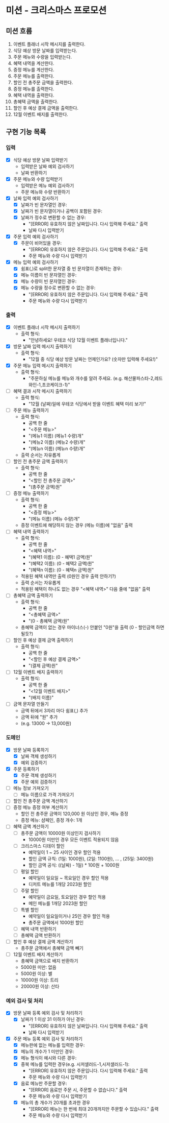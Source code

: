 # 미션 - 크리스마스 프로모션

## 미션 흐름

1. 이벤트 플래너 시작 메시지를 출력한다.
2. 식당 예상 방문 날짜를 입력받는다.
3. 주문 메뉴와 수량을 입력받는다.
4. 혜택 내역을 계산한다.
5. 증정 메뉴를 계산한다.
6. 주문 메뉴를 출력한다.
7. 할인 전 총주문 금액을 출력한다.
8. 증정 메뉴를 출력한다.
9. 혜택 내역을 출력한다.
10. 총혜택 금액을 출력한다.
11. 할인 후 예상 결제 금액을 출력한다.
12. 12월 이벤트 배지를 출력한다.

## 구현 기능 목록

### 입력

- [x] 식당 예상 방문 날짜 입력받기
    - 입력받은 날짜 예외 검사하기
    - 날짜 반환하기
- [x] 주문 메뉴와 수량 입력받기
    - 입력받은 메뉴 예외 검사하기
    - 주문 메뉴와 수량 반환하기
- [x] 날짜 입력 예외 검사하기
    - [x] 날짜가 빈 문자열인 경우:
    - [x] 날짜가 빈 문자열이거나 공백이 포함된 경우:
    - [x] 날짜가 정수로 변환할 수 없는 경우:
        - "[ERROR] 유효하지 않은 날짜입니다. 다시 입력해 주세요." 출력
        - 날짜 다시 입력받기
- [x] 주문 입력 예외 검사하기
    - [x] 주문이 비어있을 경우:
        - "[ERROR] 유효하지 않은 주문입니다. 다시 입력해 주세요." 출력
        - 주문 메뉴와 수량 다시 입력받기
- [x] 메뉴 입력 예외 검사하기
    - [x] 쉼표(,)로 split한 문자열 중 빈 문자열이 존재하는 경우:
    - [x] 메뉴 이름이 빈 문자열인 경우:
    - [x] 메뉴 수량이 빈 문자열인 경우:
    - [x] 메뉴 수량을 정수로 변환할 수 없는 경우:
        - "[ERROR] 유효하지 않은 주문입니다. 다시 입력해 주세요." 출력
        - 주문 메뉴와 수량 다시 입력받기

### 출력

- [x] 이벤트 플래너 시작 메시지 출력하기
    - 출력 형식:
        - "안녕하세요! 우테코 식당 12월 이벤트 플래너입니다."
- [x] 방문 날짜 입력 메시지 출력하기
    - 출력 형식:
        - "12월 중 식당 예상 방문 날짜는 언제인가요? (숫자만 입력해 주세요!)"
- [x] 주문 메뉴 입력 메시지 출력하기
    - 출력 형식:
        - "주문하실 메뉴를 메뉴와 개수를 알려 주세요. (e.g. 해산물파스타-2,레드와인-1,초코케이크-1)"
- [ ] 혜택 결과 시작 메시지 출력하기
    - 출력 형식:
        - "12월 (날짜)일에 우테코 식당에서 받을 이벤트 혜택 미리 보기!"
- [ ] 주문 메뉴 출력하기
    - 출력 형식:
        - 공백 한 줄
        - "<주문 메뉴>"
        - "(메뉴1 이름) (메뉴1 수량)개"
        - "(메뉴2 이름) (메뉴2 수량)개"
        - "(메뉴n 이름) (메뉴n 수량)개"
    - 출력 순서는 자유롭게
- [ ] 할인 전 총주문 금액 출력하기
    - 출력 형식:
        - 공백 한 줄
        - "<할인 전 총주문 금액>"
        - "(총주문 금액)원"
- [ ] 증정 메뉴 출력하기
    - 출력 형식:
        - 공백 한 줄
        - "<증정 메뉴>"
        - "(메뉴 이름) (메뉴 수량)개"
    - 증정 이벤트에 해당하지 않는 경우 (메뉴 이름)에 "없음" 출력
- [ ] 혜택 내역 출력하기
    - 출력 형식:
        - 공백 한 줄
        - "<혜택 내역>"
        - "(혜택1 이름): (0 - 혜택1 금액)원"
        - "(혜택2 이름): (0 - 혜택2 금액)원"
        - "(혜택n 이름): (0 - 혜택n 금액)원"
    - 적용된 혜택 내역만 출력 (0원인 경우 출력 안하기?)
    - 출력 순서는 자유롭게
    - 적용된 혜택이 하나도 없는 경우 "<혜택 내역>" 다음 줄에 "없음" 출력
- [ ] 총혜택 금액 출력하기
    - 출력 형식:
        - 공백 한 줄
        - "<총혜택 금액>"
        - "(0 - 총혜택 금액)원"
    - 총혜택 금액이 없는 경우 마이너스(-) 안붙인 "0원"을 출력 (0 - 할인금액 하면 될듯?)
- [ ] 할인 후 예상 결제 금액 출력하기
    - 출력 형식:
        - 공백 한 줄
        - "<할인 후 예상 결제 금액>"
        - "(결제 금액)원"
- [ ] 12월 이벤트 배지 출력하기
    - 출력 형식:
        - 공백 한 줄
        - "<12월 이벤트 배지>"
        - "(배지 이름)"
- [ ] 금액 문자열 만들기
    - 금액 뒤에서 3자리 마다 쉼표(,) 추가
    - 금액 뒤에 "원" 추가
    - (e.g. 13000 -> 13,000원)

### 도메인

- [x] 방문 날짜 등록하기
    - [x] 날짜 객체 생성하기
    - [x] 예외 검증하기
- [x] 주문 등록하기
    - [x] 주문 객체 생성하기
    - [x] 주문 예외 검증하기
- [ ] 메뉴 정보 가져오기
    - [ ] 메뉴 이름으로 가격 가져오기
- [ ] 할인 전 총주문 금액 계산하기
- [ ] 증정 메뉴 증정 여부 계산하기
    - 할인 전 총주문 금액이 120,000 원 이상인 경우, 메뉴 증정
    - 증정 메뉴: 샴페인, 증정 개수: 1개
- [ ] 혜택 금액 계산하기
    - [ ] 총주문 금액이 10000원 이상인지 검사하기
        - 10000원 미만인 경우 모든 이벤트 적용되지 않음
    - [ ] 크리스마스 디데이 할인
        - 예약일이 1 ~ 25 사이인 경우 할인 적용
        - 할인 금액 규칙: (1일: 1000원), (2일: 1100원), ... , (25일: 3400원)
        - 할인 금액 공식: ((날짜) - 1일) * 100원 + 1000원
    - [ ] 평일 할인
        - 예약일이 일요일 ~ 목요일인 경우 할인 적용
        - 디저트 메뉴를 1개당 2023원 할인
    - [ ] 주말 할인
        - 예약일이 금요일, 토요일인 경우 할인 적용
        - 메인 메뉴를 1개당 2023원 할인
    - [ ] 특별 할인
        - 예약일이 일요일이거나 25인 경우 할인 적용
        - 총주문 금액에서 1000원 할인
    - [ ] 혜택 내역 반환하기
    - [ ] 총혜택 금액 반환하기
- [ ] 할인 후 예상 결제 금액 계산하기
    - 총주문 금액에서 총혜택 금액 빼기
- [ ] 12월 이벤트 배지 계산하기
    - 총혜택 금액으로 배지 반환하기
    - 5000원 미만: 없음
    - 5000원 이상: 별
    - 10000원 이상: 트리
    - 20000원 이상: 산타

### 예외 검사 및 처리

- [x] 방문 날짜 등록 예외 검사 및 처리하기
    - [x] 날짜가 1 이상 31 이하가 아닌 경우:
        - "[ERROR] 유효하지 않은 날짜입니다. 다시 입력해 주세요." 출력
        - 날짜 다시 입력받기
- [x] 주문 메뉴 등록 예외 검사 및 처리하기
    - [x] 메뉴판에 없는 메뉴를 입력한 경우:
    - [x] 메뉴의 개수가 1 미만인 경우:
    - [x] 메뉴 형식이 예시와 다른 경우:
    - [x] 중복 메뉴를 입력한 경우(e.g. 시저샐러드-1,시저샐러드-1):
        - "[ERROR] 유효하지 않은 주문입니다. 다시 입력해 주세요." 출력
        - 주문 메뉴와 수량 다시 입력받기
    - [x] 음료 메뉴만 주문할 경우:
        - "[ERROR] 음료만 주문 시, 주문할 수 없습니다." 출력
        - 주문 메뉴와 수량 다시 입력받기
    - [x] 메뉴의 총 개수가 20개를 초과한 경우
        - "[ERROR] 메뉴는 한 번에 최대 20개까지만 주문할 수 있습니다." 출력
        - 주문 메뉴와 수량 다시 입력받기